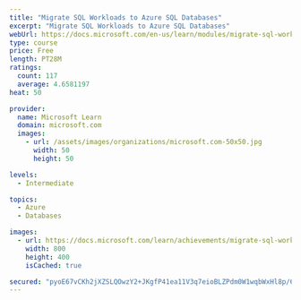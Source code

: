 ```yaml
---
title: "Migrate SQL Workloads to Azure SQL Databases"
excerpt: "Migrate SQL Workloads to Azure SQL Databases"
webUrl: https://docs.microsoft.com/en-us/learn/modules/migrate-sql-workloads-azure-sql-databases/
type: course
price: Free
length: PT28M
ratings:
  count: 117
  average: 4.6581197
heat: 50

provider:
  name: Microsoft Learn
  domain: microsoft.com
  images:
    - url: /assets/images/organizations/microsoft.com-50x50.jpg
      width: 50
      height: 50

levels:
  - Intermediate

topics:
  - Azure
  - Databases

images:
  - url: https://docs.microsoft.com/learn/achievements/migrate-sql-workloads-to-azure-sql-databases-social.png
    width: 800
    height: 400
    isCached: true

secured: "pyoE67vCKh2jXZSLQOwzY2+JKgfP41ea11V3q7eioBLZPdm0W1wqbWxHl8p/6wpnic4TBwgL3bGSYnSUShB/Ujh5Z6ken6oScOVgqjgJ4DRYOKu+XZC3ryv5W3EFCDdi+PztAUtbg4KbOssQa3+dg5lbKpLER2ngLYZZIxlQIRh5dgx9h0eXE6MbLtl0m/AsY2CAoeCijdvbrVsn8j6CDQuT9l0DsrAc2w6mbEFCKIsHLONgjgkG7PZfoGssja0OxDL+WLVQLM4/LyAkXdT98RXzJOU0/UIbQhfxH0Pqn/YyxBlH2OnzkhJmVd27IwaZVHc81tDBDpym9CRoM9Y2GhqGtmGRlpdCZrxGEHPDomCiZOyLULpnn8g7dttceJLywSTmNxlZfOFU9IuGweZXRH0ncJ+LH0reDQNAjqqEdUo=;9SjU9k512E6tBC+uKFzTWg=="
---
```


